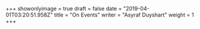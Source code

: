 +++
showonlyimage = true
draft = false
date = "2019-04-01T03:20:51.958Z"
title = "On Events"
writer = "Asyraf Duyshart"
weight = 1
+++

